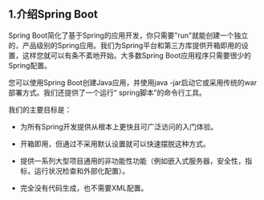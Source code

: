 <h2>1.介绍Spring Boot</h2>

Spring Boot简化了基于Spring的应用开发，你只需要"run"就能创建一个独立的，产品级别的Spring应用。我们为Spring平台和第三方库提供开箱即用的设置，这样您就可以有条不紊地开始。大多数Spring Boot应用程序只需要很少的Spring配置。

您可以使用Spring Boot创建Java应用，并使用java -jar启动它或采用传统的war部署方式。我们还提供了一个运行“ spring脚本”的命令行工具。

我们的主要目标是：

* 为所有Spring开发提供从根本上更快且可广泛访问的入门体验。

* 开箱即用，但通过不采用默认设置就可以快速摆脱这种方式。

* 提供一系列大型项目通用的非功能性功能（例如嵌入式服务器，安全性，指标，运行状况检查和外部化配置）。

* 完全没有代码生成，也不需要XML配置。